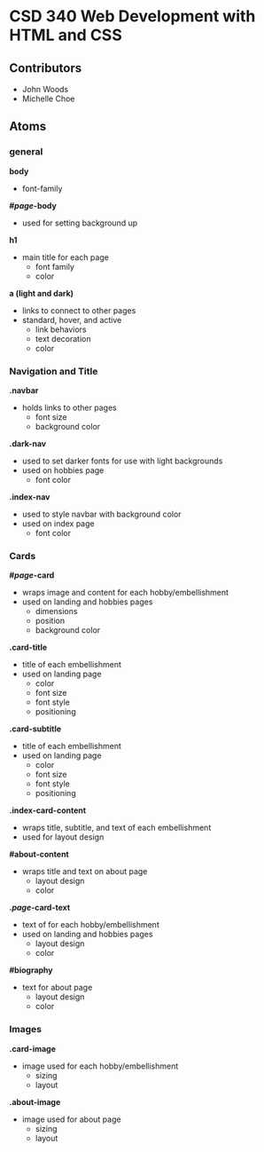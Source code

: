 # CSD 340 Web Development with HTML and CSS

## Contributors
* John Woods
* Michelle Choe


## Atoms

### general
**body**
* font-family

**#*page*-body**
* used for setting background up

**h1**
* main title for each page
    * font family
    * color

**a (light and dark)** 
* links to connect to other pages
* standard, hover, and active
    * link behaviors
    * text decoration
    * color


### Navigation and Title
**.navbar**
* holds links to other pages
    * font size
    * background color

**.dark-nav**
* used to set darker fonts for use with light backgrounds
* used on hobbies page
    * font color

**.index-nav**
* used to style navbar with background color
* used on index page
    * font color

### Cards
**#*page*-card**
* wraps image and content for each hobby/embellishment
* used on landing and hobbies pages
    * dimensions
    * position
    * background color

**.card-title**
* title of each embellishment
* used on landing page
    * color
    * font size
    * font style
    * positioning

**.card-subtitle**
* title of each embellishment
* used on landing page
    * color
    * font size
    * font style
    * positioning

**.index-card-content**
* wraps title, subtitle, and text of each embellishment
* used for layout design

**#about-content**
* wraps title and text on about page
    * layout design
    * color

**.*page*-card-text**
* text of for each hobby/embellishment
* used on landing and hobbies pages
    * layout design
    * color

**#biography**
* text for about page
    * layout design
    * color



### Images
**.card-image**
* image used for each hobby/embellishment
    * sizing
    * layout

**.about-image**
* image used for about page
    * sizing
    * layout








